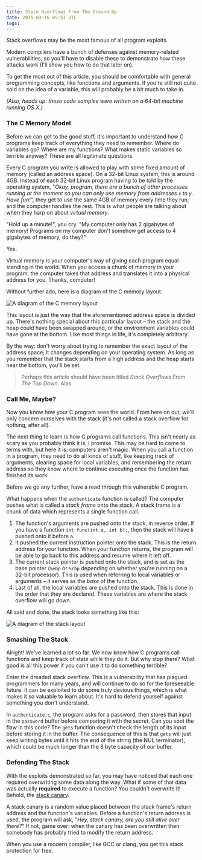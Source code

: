 ```yaml
---
title: Stack Overflows From The Ground Up
date: 2015-03-16 05:51 UTC
tags:
---
```


Stack overflows may be the most famous of all program exploits.

Modern compilers have a bunch of defenses against memory-related vulnerabilities, so you'll have to disable these to demonstrate how these attacks work (I'll show you how to do that later on).

To get the most out of this article, you should be comfortable with general programming concepts, like functions and arguments. If you're still not quite sold on the idea of a variable, this will probably be a bit much to take in.

*(Also, heads up: these code samples were written on a 64-bit machine running OS X.)*

### The C Memory Model

Before we can get to the good stuff, it's important to understand how C programs keep track of everything they need to remember. Where do variables go? Where are my functions? What makes static variables so terrible anyway? These are all legitimate questions.

Every C program you write is allowed to play with some fixed amount of memory (called an address space). On a 32-bit Linux system, this is around 4GB. Instead of each 32-bit Linux program having to be told by the operating system, "*Okay, program, there are a bunch of other processes running at the moment so you can only use memory from addresses `x` to `y`. Have fun!*", they get to use the same 4GB of memory every time they run, and the computer handles the rest. This is what people are talking about when they harp on about *virtual memory*.

"Hold up a minute!", you cry. "My computer only has 2 gigabytes of memory! Programs on my computer don't somehow get access to 4 gigabytes of memory, do they?"

Yes.

Virtual memory is your computer's way of giving each program equal standing in the world. When you access a chunk of memory in your program, the computer takes that address and translates it into a physical address for you. Thanks, computer!

Without further ado, here is a diagram of the C memory layout.

![A diagram of the C memory layout](static/images/memory-layout.png)

This layout is just the way that the aforementioned address space is divided up. There's nothing special about this particular layout – the stack and the heap could have been swapped around, or the environment variables could have gone at the bottom. Like most things in life, it's completely arbitrary.

By the way: don't worry about trying to remember the exact layout of the address space; it changes depending on your operating system. As long as you remember that the stack starts from a high address and the heap starts near the bottom, you'll be set.

> Perhaps this article should have been titled *Stack Overflows From The Top Down*. Alas.

### Call Me, Maybe?

Now you know how your C program sees the world. From here on out, we'll only concern ourselves with the stack (it's not called a stack overflow for nothing, after all).

The next thing to learn is how C programs call functions. This isn't nearly as scary as you probably think it is, I promise. This may be hard to come to terms with, but here it is: computers aren't magic. When you call a function in a program, they need to do all kinds of stuff, like keeping track of arguments, clearing space for local variables, and remembering the return address so they know where to continue executing once the function has finished its work.

Before we go any further, have a read through this vulnerable C program.

<script src="https://gist.github.com/samsymons/6b0f6308a898b8231a71.js"></script>

What happens when the `authenticate` function is called? The computer pushes what is called a *stack frame* onto the stack. A stack frame is a chunk of data which represents a single function call.

1. The function's arguments are pushed onto the stack, in reverse order. If you have a function `int func(int a, int b);`, then the stack will have `b` pushed onto it before `a`.
2. It pushed the current instruction pointer onto the stack. This is the return address for your function. When your function returns, the program will be able to go back to this address and resume where it left off.
3. The current stack pointer is pushed onto the stack, and is set as the base pointer (`%ebp` or `%rbp` depending on whether you're running on a 32-bit processor). This is used when referring to local variables or arguments – it serves as the *base* of the function.
4. Last of all, the local variables are pushed onto the stack. This is done in the order that they are declared. These variables are where the stack overflow will go down.

All said and done, the stack looks something like this:

![A diagram of the stack layout](static/images/stack-diagram.png)

### Smashing The Stack

Alright! We've learned a lot so far. We now know how C programs call functions and keep track of state while they do it. But why stop there? What good is all this power if you can't use it to do something terrible?

Enter the dreaded stack overflow. This is a vulnerability that has plagued programmers for many years, and will continue to do so for the foreseeable future. It can be exploited to do some truly devious things, which is what makes it so valuable to learn about. It's hard to defend yourself against something you don't understand.

In `authenticate.c`, the program asks for a password, then stores that input in the `password` buffer before comparing it with the secret. Can you spot the flaw in this code? The `gets` function doesn't check the length of its input before storing it in the buffer. The consequence of this is that `gets` will just keep writing bytes until it hits the end of the string (the NUL terminator), which could be much longer than the 8 byte capacity of our buffer.

### Defending The Stack

With the exploits demonstrated so far, you may have noticed that each one required overwriting some data along the way. What if some of that data was actually **required** to execute a function? You couldn't overwrite it! Behold, the [stack canary](http://en.wikipedia.org/wiki/Buffer_overflow_protection#Canaries).

A stack canary is a random value placed between the stack frame's return address and the function's variables. Before a function's return address is used, the program will ask, "*Hey, stack canary, are you still alive over there?*" If not, game over: when the canary has been overwritten then somebody has probably tried to modify the return address.

When you use a modern compiler, like GCC or clang, you get this stack protection for free.

